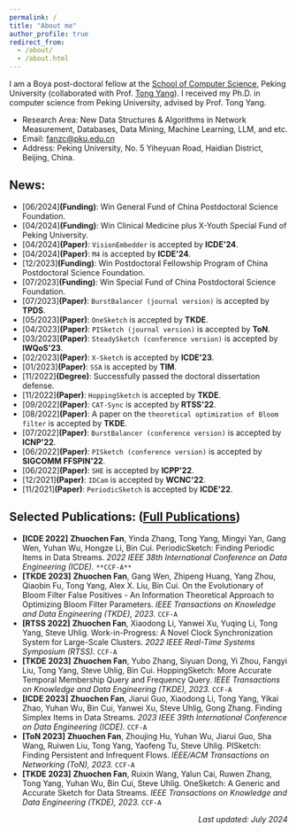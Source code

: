 ```yaml
---
permalink: /
title: "About me"
author_profile: true
redirect_from: 
  - /about/
  - /about.html
---
```


 I am a Boya post-doctoral fellow at the [School of Computer Science](https://cs.pku.edu.cn/), Peking University (collaborated with Prof. [Tong Yang](https://yangtonghome.github.io/)). I received my Ph.D. in computer science from Peking University, advised by Prof. Tong Yang.
- Research Area: New Data Structures & Algorithms in Network Measurement, Databases, Data Mining, Machine Learning, LLM, and etc.
- Email: fanzc@pku.edu.cn
- Address: Peking University, No. 5 Yiheyuan Road, Haidian District, Beijing, China.

## News: 
- [06/2024]**(Funding)**: Win General Fund of China Postdoctoral Science Foundation.
- [04/2024]**(Funding)**: Win Clinical Medicine plus X-Youth Special Fund of Peking University.
- [04/2024]**(Paper)**: `VisionEmbedder` is accepted by **ICDE'24**.
- [04/2024]**(Paper)**: `M4` is accepted by **ICDE'24**.
- [12/2023]**(Funding)**: Win Postdoctoral Fellowship Program of China Postdoctoral Science Foundation.
- [07/2023]**(Funding)**: Win Special Fund of China Postdoctoral Science Foundation.
- [07/2023]**(Paper)**: `BurstBalancer (journal version)` is accepted by **TPDS**.
- [05/2023]**(Paper)**: `OneSketch` is accepted by **TKDE**.
- [04/2023]**(Paper)**: `PISketch (journal version)` is accepted by **ToN**.
- [03/2023]**(Paper)**: `SteadySketch (conference version)` is accepted by **IWQoS'23**.
- [02/2023]**(Paper)**: `X-Sketch` is accepted by **ICDE'23**.
- [01/2023]**(Paper)**: `SSA` is accepted by **TIM**.
- [11/2022]**(Degree)**: Successfully passed the doctoral dissertation defense.
- [11/2022]**(Paper)**: `HoppingSketch` is accepted by **TKDE**.
- [09/2022]**(Paper)**: `CAT-Sync` is accepted by **RTSS'22**.
- [08/2022]**(Paper)**: A paper on the `theoretical optimization of Bloom filter` is accepted by **TKDE**.
- [07/2022]**(Paper)**: `BurstBalancer (conference version)` is accepted by **ICNP'22**.
- [06/2022]**(Paper)**: `PISketch (conference version)` is accepted by **SIGCOMM FFSPIN'22**.
- [06/2022]**(Paper)**: `SHE` is accepted by **ICPP'22**.
- [12/2021]**(Paper)**: `IDCam` is accepted by **WCNC'22**.
- [11/2021]**(Paper)**: `PeriodicSketch` is accepted by **ICDE'22**.

## Selected Publications: ([Full Publications](/publications/))
- **[ICDE 2022]** **Zhuochen Fan**, Yinda Zhang, Tong Yang, Mingyi Yan, Gang Wen, Yuhan Wu, Hongze Li, Bin Cui. PeriodicSketch: Finding Periodic Items in Data Streams. *2022 IEEE 38th International Conference on Data Engineering (ICDE).* `**CCF-A**`
- **[TKDE 2023]** **Zhuochen Fan**, Gang Wen, Zhipeng Huang, Yang Zhou, Qiaobin Fu, Tong Yang, Alex X. Liu, Bin Cui. On the Evolutionary of Bloom Filter False Positives - An Information Theoretical Approach to Optimizing Bloom Filter Parameters. *IEEE Transactions on Knowledge and Data Engineering (TKDE), 2023.* `CCF-A`
- **[RTSS 2022]** **Zhuochen Fan**, Xiaodong Li, Yanwei Xu, Yuqing Li, Tong Yang, Steve Uhlig. Work-in-Progress: A Novel Clock Synchronization System for Large-Scale Clusters. *2022 IEEE Real-Time Systems Symposium (RTSS).* `CCF-A`
- **[TKDE 2023]** **Zhuochen Fan**, Yubo Zhang, Siyuan Dong, Yi Zhou, Fangyi Liu, Tong Yang, Steve Uhlig, Bin Cui. HoppingSketch: More Accurate Temporal Membership Query and Frequency Query. *IEEE Transactions on Knowledge and Data Engineering (TKDE), 2023.* `CCF-A`
- **[ICDE 2023]** **Zhuochen Fan**, Jiarui Guo, Xiaodong Li, Tong Yang, Yikai Zhao, Yuhan Wu, Bin Cui, Yanwei Xu, Steve Uhlig, Gong Zhang. Finding Simplex Items in Data Streams. *2023 IEEE 39th International Conference on Data Engineering (ICDE).* `CCF-A`
- **[ToN 2023]** **Zhuochen Fan**, Zhoujing Hu, Yuhan Wu, Jiarui Guo, Sha Wang, Ruiwen Liu, Tong Yang, Yaofeng Tu, Steve Uhlig. PISketch: Finding Persistent and Infrequent Flows. *IEEE/ACM Transactions on Networking (ToN), 2023.* `CCF-A`
- **[TKDE 2023]** **Zhuochen Fan**, Ruixin Wang, Yalun Cai, Ruwen Zhang, Tong Yang, Yuhan Wu, Bin Cui, Steve Uhlig. OneSketch: A Generic and Accurate Sketch for Data Streams. *IEEE Transactions on Knowledge and Data Engineering (TKDE), 2023.* `CCF-A`

<p align='right'><i>Last updated: July 2024</i></p>
